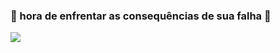 ### 🎸 hora de enfrentar as consequências de sua falha 🎸
![](https://media4.giphy.com/media/Jm49malr7B57i/200.webp?cid=ecf05e47znlufzxykgyu3hg8lrww2tdltrpnc86daqfvcmpe&ep=v1_gifs_search&rid=200.webp&ct=g)


<!--
**RyanBatistaBueno/RyanBatistaBueno** is a ✨ _special_ ✨ repository because its `README.md` (this file) appears on your GitHub profile.

Here are some ideas to get you started:

- 🔭 I’m currently working on ...
- 🌱 I’m currently learning ...
- 👯 I’m looking to collaborate on ...
- 🤔 I’m looking for help with ...
- 💬 Ask me about ...
- 📫 How to reach me: ...
- 😄 Pronouns: ...
- ⚡ Fun fact: ...
-->
